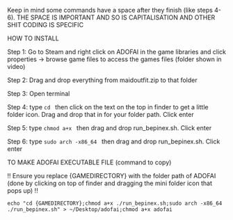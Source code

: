 Keep in mind some commands have a space after they finish (like steps 4-6). THE SPACE IS IMPORTANT AND SO IS CAPITALISATION AND OTHER SHIT CODING IS SPECIFIC

HOW TO INSTALL

Step 1: Go to Steam and right click on ADOFAI in the game libraries and click properties -> browse game files to access the games files (folder shown in video)

Step 2: Drag and drop everything from maidoutfit.zip to that folder

Step 3: Open terminal

Step 4: type `cd ` then click on the text on the top in finder to get a little folder icon. Drag and drop that in for your folder path. Click enter

Step 5: type `chmod a+x ` then drag and drop run_bepinex.sh. Click enter

Step 6: type `sudo arch -x86_64 ` then drag and drop run_bepinex.sh. Click enter

TO MAKE ADOFAI EXECUTABLE FILE (command to copy)

!! Ensure you replace {GAMEDIRECTORY} with the folder path of ADOFAI (done by clicking on top of finder and dragging the mini folder icon that pops up) !!

`echo "cd {GAMEDIRECTORY};chmod a+x ./run_bepinex.sh;sudo arch -x86_64 ./run_bepinex.sh" > ~/Desktop/adofai;chmod a+x adofai`
